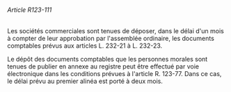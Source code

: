 ###### Article R123-111

Les sociétés commerciales sont tenues de déposer, dans le délai d'un mois à compter de leur approbation par l'assemblée ordinaire, les documents comptables prévus aux articles L. 232-21 à L. 232-23.

Le dépôt des documents comptables que les personnes morales sont tenues de publier en annexe au registre peut être effectué par voie électronique dans les conditions prévues à l'article R. 123-77. Dans ce cas, le délai prévu au premier alinéa est porté à deux mois.

